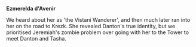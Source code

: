 **Ezmerelda d'Avenir**

We heard about her as 'the Vistani Wanderer', and then much later ran into her on the road to Krezk. She revealed Danton's true identity, but we prioritised Jeremiah's zombie problem over going with her to the Tower to meet Danton and Tasha.
